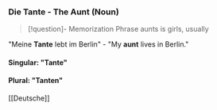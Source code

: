 ### Die Tante - The Aunt   (Noun)

> [!question]- Memorization Phrase
> aunts is girls, usually

"Meine **Tante** lebt im Berlin" - "My **aunt** lives in Berlin."

#### Singular: "Tante"
#### Plural: "Tanten"



[[Deutsche]]